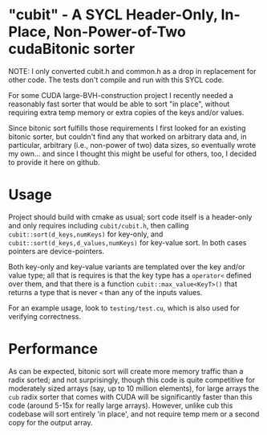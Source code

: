 # "cubit" - A SYCL Header-Only, In-Place, Non-Power-of-Two cudaBitonic sorter

NOTE: I only converted cubit.h and common.h as a drop in replacement for other code. 
The tests don't compile and run with this SYCL code.

For some CUDA large-BVH-construction project I recently needed a
reasonably fast sorter that would be able to sort "in place", without
requiring extra temp memory or extra copies of the keys and/or values.

Since bitonic sort fulfills those requirements I first looked for an
existing bitonic sorter, but couldn't find any that worked on
arbitrary data and, in particular, arbitrary (i.e., non-power of two)
data sizes, so eventually wrote my own... and since I thought this
might be useful for others, too, I decided to provide it here on
github.

# Usage

Project should build with cmake as usual; sort code itself is a
header-only and only requires including `cubit/cubit.h`, then calling
`cubit::sort(d_keys,numKeys)` for key-only, and
`cubit::sort(d_keys,d_values,numKeys)` for key-value sort. In both
cases pointers are device-pointers. 

Both key-only and key-value variants are templated over the key and/or
value type; all that is requires is that the key type has a
`operator<` defined over them, and that there is a function
`cubit::max_value<KeyT>()` that returns a type that is never `<` than
any of the inputs values.

For an example usage, look to `testing/test.cu`, which is also used
for verifying correctness.

# Performance

As can be expected, bitonic sort will create more memory traffic than
a radix sorted; and not surprisingly, though this code is quite
competitive for moderately sized arrays (say, up to 10 million
elements), for large arrays the `cub` radix sorter that comes with
CUDA will be significantly faster than this code (around 5-15x for
really large arrays). However, unlike cub this codebase will sort
entirely 'in place', and not require temp mem or a second copy for the
output array.







